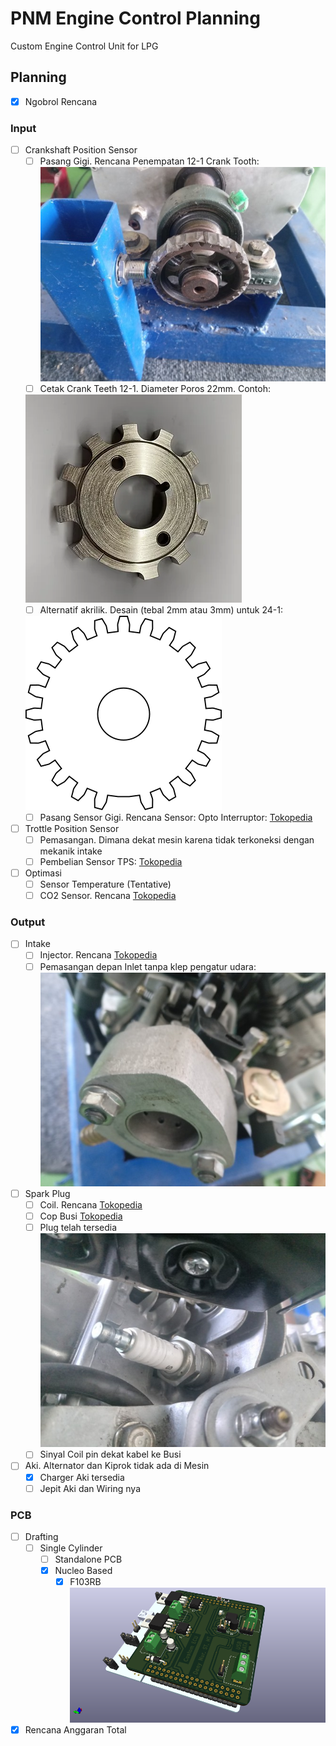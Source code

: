 # PNM Engine Control Planning

Custom Engine Control Unit for LPG

## Planning

- [X] Ngobrol Rencana

### Input

- [ ] Crankshaft Position Sensor
    - [ ] Pasang Gigi. Rencana Penempatan 12-1 Crank Tooth:
![images](images/plan/crank_tooth.jpg)
    - [ ] Cetak Crank Teeth 12-1. Diameter Poros 22mm. Contoh:

    ![images](images/plan/teeth12m1.png)
    - [ ] Alternatif akrilik. Desain (tebal 2mm atau 3mm) untuk 24-1:

    ![images](parts/cranktooth/24m1/crankteeth_v1.png)
    - [ ] Pasang Sensor Gigi. Rencana Sensor: Opto Interruptor: [Tokopedia](https://www.tokopedia.com/xurve-store/fc-03-ir-infrared-speed-kecepatan-sensor-photo-opto-interruptor)

- [ ] Trottle Position Sensor
    - [ ] Pemasangan. Dimana dekat mesin karena tidak terkoneksi dengan mekanik intake
    - [ ] Pembelian Sensor TPS: [Tokopedia](https://www.tokopedia.com/primacave/terbaru-sensor-tps-throttle-position-sensor-beat-fi-vario-125-thalland)

- [ ] Optimasi
    - [ ] Sensor Temperature (Tentative)
    - [ ] CO2 Sensor. Rencana [Tokopedia](https://www.tokopedia.com/amanahotopart/sensor-oxygen-honda-jazz-city-belakang-oksigen-co2-o2-copotan-asli-ori)

### Output

- [ ] Intake
    - [ ] Injector. Rencana [Tokopedia](https://www.tokopedia.com/sumahonda/injector-assy-fuel-pcx-150-k97-vario-150-esp-16450k59a11)
    - [ ] Pemasangan depan Inlet tanpa klep pengatur udara:
![images](images/plan/inlet.jpg)

- [ ] Spark Plug
    - [ ] Coil. Rencana [Tokopedia](https://www.tokopedia.com/lestarimotor2/coil-koil-scoopy-esp-scoopy-fi-injeksi-30510-k16-a01-asli-ahm)
    - [ ] Cop Busi [Tokopedia](https://www.tokopedia.com/azkamotor99/canglong-tutup-cop-busi-grand-supra-x-x-125-legenda-revo-kharisma)
    - [ ] Plug telah tersedia
![images](images/plan/plug.jpg)
    - [ ] Sinyal Coil pin dekat kabel ke Busi

- [ ] Aki. Alternator dan Kiprok tidak ada di Mesin
    - [x] Charger Aki tersedia
    - [ ] Jepit Aki dan Wiring nya

### PCB

- [ ] Drafting
    - [ ] Single Cylinder
        - [ ] Standalone PCB
        - [x] Nucleo Based
            - [x] F103RB
![images](images/progress/ecupnm_nucf103rb.png)
- [x] Rencana Anggaran Total
